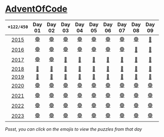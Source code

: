 # [AdventOfCode](https://adventofcode.com/)

| **`⭐122/450`** | Day 01 | Day 02 | Day 03 | Day 04 | Day 05 | Day 06 | Day 07 | Day 08 | Day 09 | Day 10 | Day 11 | Day 12 | Day 13 | Day 14 | Day 15 | Day 16 | Day 17 | Day 18 | Day 19 | Day 20 | Day 21 | Day 22 | Day 23 | Day 24 | Day 25 |
| :---: | :---: | :---: | :---: | :---: | :---: | :---: | :---: | :---: | :---: | :---: | :---: | :---: | :---: | :---: | :---: | :---: | :---: | :---: | :---: | :---: | :---: | :---: | :---: | :---: | :---: |
| [2015](https://adventofcode.com/2015 '⭐16/50') | [🟢](https://adventofcode.com/2015/day/1 '⭐2/2') | [🟢](https://adventofcode.com/2015/day/2 '⭐2/2') | [🟢](https://adventofcode.com/2015/day/3 '⭐2/2') | [🟢](https://adventofcode.com/2015/day/4 '⭐2/2') | [🟢](https://adventofcode.com/2015/day/5 '⭐2/2') | [🟢](https://adventofcode.com/2015/day/6 '⭐2/2') | [🟢](https://adventofcode.com/2015/day/7 '⭐2/2') | [🟢](https://adventofcode.com/2015/day/8 '⭐2/2') | [🔴](https://adventofcode.com/2015/day/9 '⭐0/2') | [🔴](https://adventofcode.com/2015/day/10 '⭐0/2') | [🔴](https://adventofcode.com/2015/day/11 '⭐0/2') | [🔴](https://adventofcode.com/2015/day/12 '⭐0/2') | [🔴](https://adventofcode.com/2015/day/13 '⭐0/2') | [🔴](https://adventofcode.com/2015/day/14 '⭐0/2') | [🔴](https://adventofcode.com/2015/day/15 '⭐0/2') | [🔴](https://adventofcode.com/2015/day/16 '⭐0/2') | [🔴](https://adventofcode.com/2015/day/17 '⭐0/2') | [🔴](https://adventofcode.com/2015/day/18 '⭐0/2') | [🔴](https://adventofcode.com/2015/day/19 '⭐0/2') | [🔴](https://adventofcode.com/2015/day/20 '⭐0/2') | [🔴](https://adventofcode.com/2015/day/21 '⭐0/2') | [🔴](https://adventofcode.com/2015/day/22 '⭐0/2') | [🔴](https://adventofcode.com/2015/day/23 '⭐0/2') | [🔴](https://adventofcode.com/2015/day/24 '⭐0/2') | [🔴](https://adventofcode.com/2015/day/25 '⭐0/2') |
| [2016](https://adventofcode.com/2016 '⭐14/50') | [🟢](https://adventofcode.com/2016/day/1 '⭐2/2') | [🟢](https://adventofcode.com/2016/day/2 '⭐2/2') | [🟢](https://adventofcode.com/2016/day/3 '⭐2/2') | [🟢](https://adventofcode.com/2016/day/4 '⭐2/2') | [🟢](https://adventofcode.com/2016/day/5 '⭐2/2') | [🟢](https://adventofcode.com/2016/day/6 '⭐2/2') | [🟢](https://adventofcode.com/2016/day/7 '⭐2/2') | [🔴](https://adventofcode.com/2016/day/8 '⭐0/2') | [🔴](https://adventofcode.com/2016/day/9 '⭐0/2') | [🔴](https://adventofcode.com/2016/day/10 '⭐0/2') | [🔴](https://adventofcode.com/2016/day/11 '⭐0/2') | [🔴](https://adventofcode.com/2016/day/12 '⭐0/2') | [🔴](https://adventofcode.com/2016/day/13 '⭐0/2') | [🔴](https://adventofcode.com/2016/day/14 '⭐0/2') | [🔴](https://adventofcode.com/2016/day/15 '⭐0/2') | [🔴](https://adventofcode.com/2016/day/16 '⭐0/2') | [🔴](https://adventofcode.com/2016/day/17 '⭐0/2') | [🔴](https://adventofcode.com/2016/day/18 '⭐0/2') | [🔴](https://adventofcode.com/2016/day/19 '⭐0/2') | [🔴](https://adventofcode.com/2016/day/20 '⭐0/2') | [🔴](https://adventofcode.com/2016/day/21 '⭐0/2') | [🔴](https://adventofcode.com/2016/day/22 '⭐0/2') | [🔴](https://adventofcode.com/2016/day/23 '⭐0/2') | [🔴](https://adventofcode.com/2016/day/24 '⭐0/2') | [🔴](https://adventofcode.com/2016/day/25 '⭐0/2') |
| [2017](https://adventofcode.com/2017 '⭐4/50') | [🟢](https://adventofcode.com/2017/day/1 '⭐2/2') | [🟢](https://adventofcode.com/2017/day/2 '⭐2/2') | [🔴](https://adventofcode.com/2017/day/3 '⭐0/2') | [🔴](https://adventofcode.com/2017/day/4 '⭐0/2') | [🔴](https://adventofcode.com/2017/day/5 '⭐0/2') | [🔴](https://adventofcode.com/2017/day/6 '⭐0/2') | [🔴](https://adventofcode.com/2017/day/7 '⭐0/2') | [🔴](https://adventofcode.com/2017/day/8 '⭐0/2') | [🔴](https://adventofcode.com/2017/day/9 '⭐0/2') | [🔴](https://adventofcode.com/2017/day/10 '⭐0/2') | [🔴](https://adventofcode.com/2017/day/11 '⭐0/2') | [🔴](https://adventofcode.com/2017/day/12 '⭐0/2') | [🔴](https://adventofcode.com/2017/day/13 '⭐0/2') | [🔴](https://adventofcode.com/2017/day/14 '⭐0/2') | [🔴](https://adventofcode.com/2017/day/15 '⭐0/2') | [🔴](https://adventofcode.com/2017/day/16 '⭐0/2') | [🔴](https://adventofcode.com/2017/day/17 '⭐0/2') | [🔴](https://adventofcode.com/2017/day/18 '⭐0/2') | [🔴](https://adventofcode.com/2017/day/19 '⭐0/2') | [🔴](https://adventofcode.com/2017/day/20 '⭐0/2') | [🔴](https://adventofcode.com/2017/day/21 '⭐0/2') | [🔴](https://adventofcode.com/2017/day/22 '⭐0/2') | [🔴](https://adventofcode.com/2017/day/23 '⭐0/2') | [🔴](https://adventofcode.com/2017/day/24 '⭐0/2') | [🔴](https://adventofcode.com/2017/day/25 '⭐0/2') |
| [2018](https://adventofcode.com/2018 '⭐0/50') | [🔴](https://adventofcode.com/2018/day/1 '⭐0/2') | [🔴](https://adventofcode.com/2018/day/2 '⭐0/2') | [🔴](https://adventofcode.com/2018/day/3 '⭐0/2') | [🔴](https://adventofcode.com/2018/day/4 '⭐0/2') | [🔴](https://adventofcode.com/2018/day/5 '⭐0/2') | [🔴](https://adventofcode.com/2018/day/6 '⭐0/2') | [🔴](https://adventofcode.com/2018/day/7 '⭐0/2') | [🔴](https://adventofcode.com/2018/day/8 '⭐0/2') | [🔴](https://adventofcode.com/2018/day/9 '⭐0/2') | [🔴](https://adventofcode.com/2018/day/10 '⭐0/2') | [🔴](https://adventofcode.com/2018/day/11 '⭐0/2') | [🔴](https://adventofcode.com/2018/day/12 '⭐0/2') | [🔴](https://adventofcode.com/2018/day/13 '⭐0/2') | [🔴](https://adventofcode.com/2018/day/14 '⭐0/2') | [🔴](https://adventofcode.com/2018/day/15 '⭐0/2') | [🔴](https://adventofcode.com/2018/day/16 '⭐0/2') | [🔴](https://adventofcode.com/2018/day/17 '⭐0/2') | [🔴](https://adventofcode.com/2018/day/18 '⭐0/2') | [🔴](https://adventofcode.com/2018/day/19 '⭐0/2') | [🔴](https://adventofcode.com/2018/day/20 '⭐0/2') | [🔴](https://adventofcode.com/2018/day/21 '⭐0/2') | [🔴](https://adventofcode.com/2018/day/22 '⭐0/2') | [🔴](https://adventofcode.com/2018/day/23 '⭐0/2') | [🔴](https://adventofcode.com/2018/day/24 '⭐0/2') | [🔴](https://adventofcode.com/2018/day/25 '⭐0/2') |
| [2019](https://adventofcode.com/2019 '⭐0/50') | [🔴](https://adventofcode.com/2019/day/1 '⭐0/2') | [🔴](https://adventofcode.com/2019/day/2 '⭐0/2') | [🔴](https://adventofcode.com/2019/day/3 '⭐0/2') | [🔴](https://adventofcode.com/2019/day/4 '⭐0/2') | [🔴](https://adventofcode.com/2019/day/5 '⭐0/2') | [🔴](https://adventofcode.com/2019/day/6 '⭐0/2') | [🔴](https://adventofcode.com/2019/day/7 '⭐0/2') | [🔴](https://adventofcode.com/2019/day/8 '⭐0/2') | [🔴](https://adventofcode.com/2019/day/9 '⭐0/2') | [🔴](https://adventofcode.com/2019/day/10 '⭐0/2') | [🔴](https://adventofcode.com/2019/day/11 '⭐0/2') | [🔴](https://adventofcode.com/2019/day/12 '⭐0/2') | [🔴](https://adventofcode.com/2019/day/13 '⭐0/2') | [🔴](https://adventofcode.com/2019/day/14 '⭐0/2') | [🔴](https://adventofcode.com/2019/day/15 '⭐0/2') | [🔴](https://adventofcode.com/2019/day/16 '⭐0/2') | [🔴](https://adventofcode.com/2019/day/17 '⭐0/2') | [🔴](https://adventofcode.com/2019/day/18 '⭐0/2') | [🔴](https://adventofcode.com/2019/day/19 '⭐0/2') | [🔴](https://adventofcode.com/2019/day/20 '⭐0/2') | [🔴](https://adventofcode.com/2019/day/21 '⭐0/2') | [🔴](https://adventofcode.com/2019/day/22 '⭐0/2') | [🔴](https://adventofcode.com/2019/day/23 '⭐0/2') | [🔴](https://adventofcode.com/2019/day/24 '⭐0/2') | [🔴](https://adventofcode.com/2019/day/25 '⭐0/2') |
| [2020](https://adventofcode.com/2020 '⭐24/50') | [🟢](https://adventofcode.com/2020/day/1 '⭐2/2') | [🟢](https://adventofcode.com/2020/day/2 '⭐2/2') | [🟢](https://adventofcode.com/2020/day/3 '⭐2/2') | [🟢](https://adventofcode.com/2020/day/4 '⭐2/2') | [🟢](https://adventofcode.com/2020/day/5 '⭐2/2') | [🟢](https://adventofcode.com/2020/day/6 '⭐2/2') | [🟢](https://adventofcode.com/2020/day/7 '⭐2/2') | [🟢](https://adventofcode.com/2020/day/8 '⭐2/2') | [🟢](https://adventofcode.com/2020/day/9 '⭐2/2') | [🟢](https://adventofcode.com/2020/day/10 '⭐2/2') | [🟢](https://adventofcode.com/2020/day/11 '⭐2/2') | [🟢](https://adventofcode.com/2020/day/12 '⭐2/2') | [🔴](https://adventofcode.com/2020/day/13 '⭐0/2') | [🔴](https://adventofcode.com/2020/day/14 '⭐0/2') | [🔴](https://adventofcode.com/2020/day/15 '⭐0/2') | [🔴](https://adventofcode.com/2020/day/16 '⭐0/2') | [🔴](https://adventofcode.com/2020/day/17 '⭐0/2') | [🔴](https://adventofcode.com/2020/day/18 '⭐0/2') | [🔴](https://adventofcode.com/2020/day/19 '⭐0/2') | [🔴](https://adventofcode.com/2020/day/20 '⭐0/2') | [🔴](https://adventofcode.com/2020/day/21 '⭐0/2') | [🔴](https://adventofcode.com/2020/day/22 '⭐0/2') | [🔴](https://adventofcode.com/2020/day/23 '⭐0/2') | [🔴](https://adventofcode.com/2020/day/24 '⭐0/2') | [🔴](https://adventofcode.com/2020/day/25 '⭐0/2') |
| [2021](https://adventofcode.com/2021 '⭐22/50') | [🟢](https://adventofcode.com/2021/day/1 '⭐2/2') | [🟢](https://adventofcode.com/2021/day/2 '⭐2/2') | [🟢](https://adventofcode.com/2021/day/3 '⭐2/2') | [🟢](https://adventofcode.com/2021/day/4 '⭐2/2') | [🟢](https://adventofcode.com/2021/day/5 '⭐2/2') | [🟢](https://adventofcode.com/2021/day/6 '⭐2/2') | [🟢](https://adventofcode.com/2021/day/7 '⭐2/2') | [🟢](https://adventofcode.com/2021/day/8 '⭐2/2') | [🟢](https://adventofcode.com/2021/day/9 '⭐2/2') | [🟢](https://adventofcode.com/2021/day/10 '⭐2/2') | [🟢](https://adventofcode.com/2021/day/11 '⭐2/2') | [🔴](https://adventofcode.com/2021/day/12 '⭐0/2') | [🔴](https://adventofcode.com/2021/day/13 '⭐0/2') | [🔴](https://adventofcode.com/2021/day/14 '⭐0/2') | [🔴](https://adventofcode.com/2021/day/15 '⭐0/2') | [🔴](https://adventofcode.com/2021/day/16 '⭐0/2') | [🔴](https://adventofcode.com/2021/day/17 '⭐0/2') | [🔴](https://adventofcode.com/2021/day/18 '⭐0/2') | [🔴](https://adventofcode.com/2021/day/19 '⭐0/2') | [🔴](https://adventofcode.com/2021/day/20 '⭐0/2') | [🔴](https://adventofcode.com/2021/day/21 '⭐0/2') | [🔴](https://adventofcode.com/2021/day/22 '⭐0/2') | [🔴](https://adventofcode.com/2021/day/23 '⭐0/2') | [🔴](https://adventofcode.com/2021/day/24 '⭐0/2') | [🔴](https://adventofcode.com/2021/day/25 '⭐0/2') |
| [2022](https://adventofcode.com/2022 '⭐22/50') | [🟢](https://adventofcode.com/2022/day/1 '⭐2/2') | [🟢](https://adventofcode.com/2022/day/2 '⭐2/2') | [🟢](https://adventofcode.com/2022/day/3 '⭐2/2') | [🟢](https://adventofcode.com/2022/day/4 '⭐2/2') | [🟢](https://adventofcode.com/2022/day/5 '⭐2/2') | [🟢](https://adventofcode.com/2022/day/6 '⭐2/2') | [🟢](https://adventofcode.com/2022/day/7 '⭐2/2') | [🟢](https://adventofcode.com/2022/day/8 '⭐2/2') | [🟢](https://adventofcode.com/2022/day/9 '⭐2/2') | [🟢](https://adventofcode.com/2022/day/10 '⭐2/2') | [🟢](https://adventofcode.com/2022/day/11 '⭐2/2') | [🔴](https://adventofcode.com/2022/day/12 '⭐0/2') | [🔴](https://adventofcode.com/2022/day/13 '⭐0/2') | [🔴](https://adventofcode.com/2022/day/14 '⭐0/2') | [🔴](https://adventofcode.com/2022/day/15 '⭐0/2') | [🔴](https://adventofcode.com/2022/day/16 '⭐0/2') | [🔴](https://adventofcode.com/2022/day/17 '⭐0/2') | [🔴](https://adventofcode.com/2022/day/18 '⭐0/2') | [🔴](https://adventofcode.com/2022/day/19 '⭐0/2') | [🔴](https://adventofcode.com/2022/day/20 '⭐0/2') | [🔴](https://adventofcode.com/2022/day/21 '⭐0/2') | [🔴](https://adventofcode.com/2022/day/22 '⭐0/2') | [🔴](https://adventofcode.com/2022/day/23 '⭐0/2') | [🔴](https://adventofcode.com/2022/day/24 '⭐0/2') | [🔴](https://adventofcode.com/2022/day/25 '⭐0/2') |
| [2023](https://adventofcode.com/2023 '⭐20/50') | [🟢](https://adventofcode.com/2023/day/1 '⭐2/2') | [🟢](https://adventofcode.com/2023/day/2 '⭐2/2') | [🟢](https://adventofcode.com/2023/day/3 '⭐2/2') | [🟢](https://adventofcode.com/2023/day/4 '⭐2/2') | [🟢](https://adventofcode.com/2023/day/5 '⭐2/2') | [🟢](https://adventofcode.com/2023/day/6 '⭐2/2') | [🟢](https://adventofcode.com/2023/day/7 '⭐2/2') | [🟢](https://adventofcode.com/2023/day/8 '⭐2/2') | [🟢](https://adventofcode.com/2023/day/9 '⭐2/2') | [🟢](https://adventofcode.com/2023/day/10 '⭐2/2') | [🔴](https://adventofcode.com/2023/day/11 '⭐0/2') | [🔴](https://adventofcode.com/2023/day/12 '⭐0/2') | [🔴](https://adventofcode.com/2023/day/13 '⭐0/2') | [🔴](https://adventofcode.com/2023/day/14 '⭐0/2') | [🔴](https://adventofcode.com/2023/day/15 '⭐0/2') | [🔴](https://adventofcode.com/2023/day/16 '⭐0/2') | [🔴](https://adventofcode.com/2023/day/17 '⭐0/2') | [🔴](https://adventofcode.com/2023/day/18 '⭐0/2') | [🔴](https://adventofcode.com/2023/day/19 '⭐0/2') | [🔴](https://adventofcode.com/2023/day/20 '⭐0/2') | [🔴](https://adventofcode.com/2023/day/21 '⭐0/2') | [🔴](https://adventofcode.com/2023/day/22 '⭐0/2') | [🔴](https://adventofcode.com/2023/day/23 '⭐0/2') | [🔴](https://adventofcode.com/2023/day/24 '⭐0/2') | [🔴](https://adventofcode.com/2023/day/25 '⭐0/2') |

*Pssst, you can click on the emojis to view the puzzles from that day*